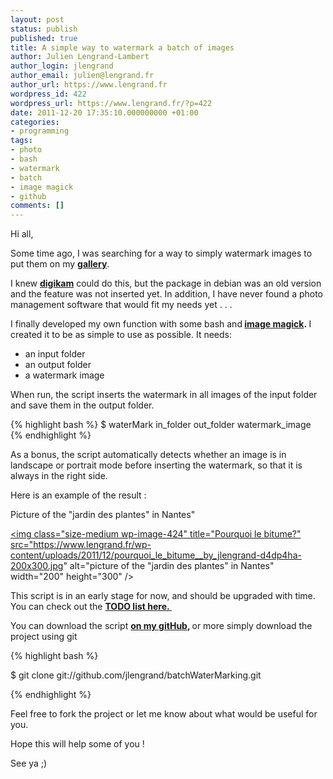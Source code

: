 ```yaml
---
layout: post
status: publish
published: true
title: A simple way to watermark a batch of images
author: Julien Lengrand-Lambert
author_login: jlengrand
author_email: julien@lengrand.fr
author_url: https://www.lengrand.fr
wordpress_id: 422
wordpress_url: https://www.lengrand.fr/?p=422
date: 2011-12-20 17:35:10.000000000 +01:00
categories:
- programming
tags:
- photo
- bash
- watermark
- batch
- image magick
- github
comments: []
---
```

Hi all,

Some time ago, I was searching for a way to simply watermark images to put them on my <strong><a title="my flickr" href="https://www.flickr.com/photos/49365498@N03/">gallery</a></strong>.

I knew <strong><a title="digikam" href="https://www.digikam.org/">digikam</a></strong> could do this, but the package in debian was an old version and the feature was not inserted yet. In addition, I have never found a photo management software that would fit my needs yet . . .

I finally developed my own function with some bash and<strong> <a title="image magick" href="https://www.imagemagick.org/script/index.php">image magick</a>. </strong>I created it to be as simple to use as possible. It needs:
<ul>
	<li>an input folder</li>
	<li>an output folder</li>
	<li>a watermark image</li>
</ul>
When run, the script inserts the watermark in all images of the input folder and save them in the output folder.

{% highlight bash %}
$ waterMark in_folder out_folder watermark_image
{% endhighlight %}

As a bonus, the script automatically detects whether an image is in landscape or portrait mode before inserting the watermark, so that it is always in the right side.

Here is an example of the result :

Picture of the "jardin des plantes" in Nantes"

<a href="https://www.lengrand.fr/wp-content/uploads/2011/12/pourquoi_le_bitume__by_jlengrand-d4dp4ha.jpg"><img class="size-medium wp-image-424" title="Pourquoi le bitume?" src="https://www.lengrand.fr/wp-content/uploads/2011/12/pourquoi_le_bitume__by_jlengrand-d4dp4ha-200x300.jpg" alt="picture of the "jardin des plantes" in Nantes" width="200" height="300" /></a>

This script is in an early stage for now, and should be upgraded with time. You can check out the <strong><a title="TODO list" href="https://github.com/jlengrand/batchWaterMarking">TODO list here. </a></strong>

You can download the script <strong><a title="my github" href="https://github.com/jlengrand/batchWaterMarking">on my gitHub</a>, </strong>or more simply download the project using git

{% highlight bash %}

$ git clone git://github.com/jlengrand/batchWaterMarking.git

{% endhighlight %}

Feel free to fork the project or let me know about what would be useful for you.

Hope this will help some of you !

See ya ;)
